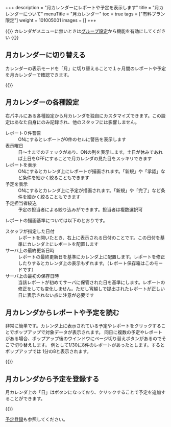 +++
description = "月カレンダーにレポートや予定を表示します"
title = "月カレンダーについて"
menuTitle = "月カレンダー"
toc = true
tags = ["有料プラン限定"]
weight = 101005001
images = []
+++


{{<info>}}
カレンダがメニューに無いときは[グループ設定](/docs/manual/initial-setting/setting-group/#edit)から機能を有効にしてください
{{</info>}}


## 月カレンダーに切り替える

カレンダーの表示モードを「月」に切り替えることで１ヶ月間のレポートや予定を月カレンダーで確認できます。


{{<appscreen filename="monthly-calendar" title="表示切替で「月間カレンダー」に表示を切り替えた画面イメージ。１ヶ月間のレポートや予定を一度に確認できる">}}


## 月カレンダーの各種設定

右パネルにある各種設定から月カレンダを独自にカスタマイズできます。この設定はあなた自身にのみ記録され、他のスタッフには影響しません。


<dl class="basic">
<dt>レポート０件警告</dt>
<dd>ONにするとレポートが0件のセルに警告を表示します</dd>
<dt>表示曜日</dt>
<dd>日〜土までのチェックがあり、ONの列を表示します。土日が休みであれば土日をOFFにすることで月カレンダの見た目をスッキリできます</dd>
<dt>レポートを表示</dt>
<dd>ONにするとカレンダ上にレポートが描画されます。「新規」や「承認」など条件を細かく絞ることもできます</dd>
<dt>予定を表示</dt>
<dd>ONにするとカレンダ上に予定が描画されます。「新規」や「完了」など条件を細かく絞ることもできます</dd>
<dt>予定担当者絞込</dt>
<dd>予定の担当者による絞り込みができます。担当者は複数選択可</dd>
</dl>

レポートの描画基準については以下のとおりです。
<dl class="basic">
<dt>スタッフが指定した日付</dt>
<dd>レポートを開いたとき、右上に表示される日付のことです。この日付を基準にカレンダ上にレポートを配置します</dd>
<dt>サーバ上の最終更新日時</dt>
<dd>レポートの最終更新日を基準にカレンダ上に配置します。レポートを修正したりするとカレンダ上の表示もずれます。（レポート保存箱はこのモードです）</dd>
<dt>サーバ上の最初の保存日時</dt>
<dd>当該レポートが初めてサーバに保管された日を基準にします。レポートの修正をしても変化しません。ただし宵越しで提出されたレポートが正しい日に表示されない点に注意が必要です</dd>
</dl>

## 月カレンダからレポートや予定を読む

非常に簡単です。カレンダ上に表示されている予定やレポートをクリックすることでポップアップで対象データが表示されます。
同日に複数の予定やレポートがある場合、ポップアップ後のウインドウにページ切り替えボタンがあるのでそこで切り替えします。
例として1/30に8件のレポートがあったとします。するとポップアップでは 1分の8と表示されます。

{{<appscreen filename="read-report" title="カレンダーからレポートを表示したときの例。同日に複数のレポートがある場合はページ送りで切替">}}

## 月カレンダから予定を登録する

月カレンダ上の「日」はボタンになっており、クリックすることで予定を追加することができます。

{{<appscreen filename="add-event" title="カレンダから予定を追加する">}}

[予定登録](/docs/manual/event/add/)も参照してください。